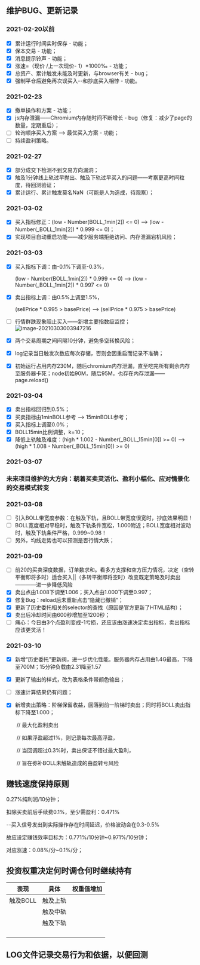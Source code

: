 ## 维护BUG、更新记录

### 2021-02-20以前

- [x] 累计运行时间实时保存 - 功能；
- [x] 保本交易 - 功能；
- [x] 消息提示铃声 - 功能；
- [x] 涨速=（现价 /上一次现价- 1）*1000‰ - 功能；
- [x] 总资产、累计触发未能及时更新，与browser有关 - bug；
- [x] 强制平仓后避免再次误买入--和抄底买入相悖 - 功能。

### 2021-02-23

- [x] 撤单操作和方案 - 功能；
- [x] js内存泄漏——Chromium内存随时间不断增长 - bug（修复：减少了page的数量，定期重启）；
- [ ] 轮询顺序买入方案 --> 最优买入方案 - 功能；
- [ ] 持续盈利策略。

### 2021-02-27

- [x] 部分成交下检测不到交易方向漏洞；
- [x] 触及1分钟线上轨过早抛出、触及下轨过早买入的问题——考察更高时间粒度，待回测验证；
- [x] 累计运行、累计触发莫名NaN（可能是人为造成，待观察）；

### 2021-03-02

- [x] 买入指标修正：(low - Number(BOLL_1min[2]) <= 0) -->  (low - Number(_BOLL_1min[2]) * 0.999 <= 0)；
- [x] 实现项目自动重启功能——减少服务端拒绝访问、内存泄漏宕机风险；

### 2021-03-03

- [x] 买入指标下调：由-0.1%下调至-0.3%，

  (low - Number(BOLL_1min[2]) * 0.999 <= 0) -->  (low - Number(_BOLL_1min[2]) * 0.997 <= 0)

- [x] 卖出指标上调：由0.5%上调至1.5%，

  (sellPrice * 0.995 > basePrice) --> (sellPrice * 0.975 > basePrice)

- [ ] 行情群跌现象阻止买入——新增主要指数级监控；![image-20210303003947216](C:\Users\Administrator.win10-2020HODKP\AppData\Roaming\Typora\typora-user-images\image-20210303003947216.png)

- [x] 两个交易周期之间间隔10分钟，避免多空转换风险；

- [x] log记录当日触发次数应每次存储，否则会因重启而记录不准确；

- [x] 初始运行占用内存230M，随后chromium内存泄漏，直至吃完所有剩余内存至服务器卡死；node初始90M，随后95M，也存在内存泄漏——page.reload()

### 2021-03-04

- [x] 卖出指标回归到0.5%；
- [x] 买卖指标由1minBOLL参考 --> 15minBOLL参考；
- [x] 买入指标上调至0.0%；
- [x] BOLL15min比例调整，k=10；
- [x] 降低上轨触及难度：(high * 1.002 - Number(_BOLL_15min[0]) >= 0)  --> (high * 1.008 - Number(_BOLL_15min[0]) >= 0)

### 2021-03-07

### 未来项目维护的大方向：朝着买卖灵活化、盈利小幅化、应对情景化的交易模式转变

### 2021-03-08

- [ ] 引入BOLL带宽度参数：在触及下轨，且BOLL带宽度很宽时，抄底效果明显！
- [ ] BOLL宽度相对平稳时，触及下轨条件宽松，1.000附近；BOLL宽度相对波动时，触及下轨条件严格，0.999~0.98！
- [ ] 另外，均线走势也可以预测是否行情大跌；

### 2021-03-09

- [ ] 前20的买卖深度数据，订单数求和。看多方支撑和空方压力情况，决定（空转平衡即将多时）适合买入||（多转平衡即将空时）改变既定策略及时卖出————进一步降低风险
- [x] 卖出点由1.008下调至1.006；买入点由1.000下调至0.997；
- [x] 修复Bug：reload后未重新点击“隐藏已撤销”；
- [x] 更新了历史委托相关的selector的查找（原因是官方更新了HTML结构）；
- [x] 卖出后冷却时间由600秒增加至1200秒；
- [ ] 痛心：今日由3个点盈利变成-1亏损，还应该由涨速决定卖出指标，卖出指标应该更灵活！

### 2021-03-10

- [x] 新增“历史委托”更新阀，进一步优化性能。服务器内存占用由1.4G最高，下降至700M；15分钟负载由2.31降至1.57

- [x] 更新了输出的样式，改为表格条件带颜色输出；

- [ ] 涨速计算结果仍有问题；

- [x] 新增卖出策略：阶梯保留收益，回落到前一阶梯时卖出；同时将BOLL卖出指标下降至1.000；

  ​     // 最大化盈利卖出

  ​     // 如果浮盈超过1%，则记录每次最高浮盈，

  ​     // 当回调超过0.3%时，卖出保证不错过最大盈利，

  ​     // 旨在弥补BOLL未触轨造成的由盈转亏风险

## 赚钱速度保持原则

0.27%纯利润/10分钟；

扣除买卖前后手续费0.1%，至少需盈利：0.471%

  --买入信号发出到实际操作存在时间延迟，价格波动会在0.3-0.5%

故应设定赚钱效率目标为：0.771%/10分钟~0.971%/10分钟；

对应涨速：0.08%/分~0.1%/分；



## 投资权重决定何时调仓何时继续持有

| 表现     | 具体     | 权重值增加 |
| -------- | -------- | ---------: |
| 触及BOLL | 触及上轨 |            |
|          | 触及中轨 |            |
|          | 触及下轨 |            |
|          |          |            |
|          |          |            |
|          |          |            |
|          |          |            |

## LOG文件记录交易行为和依据，以便回测

